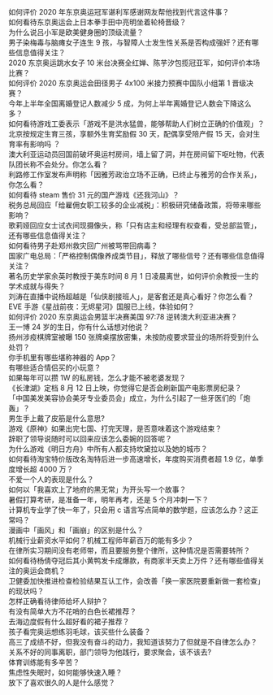 如何评价 2020 年东京奥运冠军谌利军感谢网友帮他找到代言这件事？  
如何看待东京奥运会上日本拳手田中亮明坐着轮椅晋级？  
为什么说吕小军是欧美健身圈的顶级流量？  
男子染梅毒与脑瘫女子连生 9 孩，与智障人士发生性关系是否构成强奸？还有哪些信息值得关注？  
2020 东京奥运跳水女子 10 米台决赛全红婵、陈芋汐包揽冠亚军，如何评价本场比赛？  
如何评价 2020 东京奥运会田径男子 4x100 米接力预赛中国队小组第 1 晋级决赛？  
今年上半年全国离婚登记人数减少 5 成，为何上半年离婚登记人数会下降这么多？  
如何看待游戏工委表示「游戏不是洪水猛兽，能够帮助人们树立正确的价值观」？  
北京按规定生育三孩，享额外生育奖励假 30 天，配偶享受陪产假 15 天，会对生育率有影响吗 ？  
澳大利亚运动员回国前破坏奥运村房间，墙上留了洞，并在房间留下呕吐物，代表队团长称不会处分。你怎么看？  
利路修工作室发布声明称「因雅芳政治立场不正确，已终止与雅芳的合作关系」，你怎么看？  
如何看待 steam 售价 31 元的国产游戏《还我河山》？  
税务总局回应「给雇佣女职工较多的企业减税」：积极研究储备政策，将带来哪些影响？  
歌莉娅回应女士试衣间现摄像头，称「只有店主和经理有权查看，受总部监管」，还有哪些信息值得关注？  
如何看待男子赴郑州救灾回广州被骂带回病毒？  
国家广电总局：「严格控制偶像养成类节目」，释放了哪些信号？还有哪些信息值得关注？  
著名历史学家余英时教授于美东时间 8 月 1 日凌晨离世，如何评价余教授一生的学术成就与得失？  
刘涛在直播中说杨超越是「仙侠剧接班人」，是客套还是真心看好？你怎么看？  
EVE 手游《星战前夜：无烬星河》国服已上线，体验如何？  
如何评价 2020 东京奥运会男篮半决赛美国 97:78 逆转澳大利亚进决赛？  
王一博 24 岁的生日，你有什么话想对他说？  
扬州涉疫棋牌室被曝 150 张牌桌摆放密集，未按防疫要求营业的场所将受到什么处罚？  
你手机里有哪些堪称神器的 App？  
有哪些适合情侣买的小玩意？  
如果每年可以攒 1W 的私房钱，怎么才能不被老婆发现？  
《长津湖》定档 8 月 12 日上映，你觉得它是否会刷新国产电影票房纪录？  
「中国美发美容协会美牙专业委员会」成立，为什么引起了一些牙医们的「炮轰」？  
男生手上戴了皮筋是什么意思?  
游戏《原神》如果出完七国、打完天理，是否意味着这个游戏结束？  
辞职了领导说随时可以回来应该怎么委婉的回答呢？  
为什么游戏《明日方舟》中所有人都支持坎黛拉以及她的城市？  
如何看待淘宝特价版改名淘特后进一步高速增长，年度购买消费者超 1.9 亿，单季度增长超 4000 万？  
不爱一个人的表现是什么？  
如何以「我喜欢上了地府的黑无常」为开头写一个故事？  
暑假打算考研，是准备一年，明年再考，还是 5 个月冲刺一下？  
计算机专业学了快一年了，只会用 c 语言写点简单的数学题，应该怎么办？这正常吗？  
漫画中「画风」和「画崩」的区别是什么？  
机械行业薪资水平如何？机械工程师年薪百万的能有多少？  
在律所实习期间没有老师带，而且要服务整个律所，这种情况是否需要转所？  
如何看待杨倩夺冠后其小黄鸭发卡成爆款，有商家半天卖上万件？还有哪些值得关注的奥运会商机？  
卫健委加快推进检查检验结果互认工作，会改善「换一家医院要重新做一套检查」的现状吗？  
怎样正确看待律师给坏人辩护？  
有没有简单大方不花哨的白色长裙推荐？  
去海边度假有什么超好看的裙子推荐？  
孩子看完奥运想练羽毛球，该买些什么装备？  
高三了成绩不好，但我没有奋斗的动力，我知道该努力了但就是不自律怎么办？  
关系不好的同事离职，部门领导为他践行，要求聚会，该不该去?  
体育训练能有多辛苦？  
焦虑性失眠时，如何能够快速入睡？  
放下了喜欢很久的人是什么感觉？  
